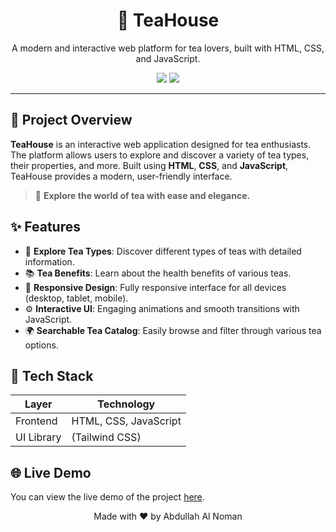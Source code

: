 <h1 align="center">🍵 TeaHouse</h1>
<p align="center">
  A modern and interactive web platform for tea lovers, built with HTML, CSS, and JavaScript.
</p>

<p align="center">
  <img src="https://img.shields.io/badge/Status-Active-success?style=flat-square"/>
  <img src="https://img.shields.io/badge/Frontend-HTML%20%7C%20CSS%20%7C%20JavaScript-informational?style=flat-square"/>
</p>

---

## 📌 Project Overview

**TeaHouse** is an interactive web application designed for tea enthusiasts. The platform allows users to explore and discover a variety of tea types, their properties, and more. Built using **HTML**, **CSS**, and **JavaScript**, TeaHouse provides a modern, user-friendly interface.

> 🌿 **Explore the world of tea with ease and elegance.**


## ✨ Features

- 🍵 **Explore Tea Types**: Discover different types of teas with detailed information.
- 📚 **Tea Benefits**: Learn about the health benefits of various teas.
- 🎨 **Responsive Design**: Fully responsive interface for all devices (desktop, tablet, mobile).
- ⚙️ **Interactive UI**: Engaging animations and smooth transitions with JavaScript.
- 🌍 **Searchable Tea Catalog**: Easily browse and filter through various tea options.


## 🧰 Tech Stack

| Layer       | Technology                      |
|-------------|----------------------------------|
| Frontend    | HTML, CSS, JavaScript            |
| UI Library  | (Tailwind CSS) |


## 🌐 Live Demo

You can view the live demo of the project [here](https://lnkd.in/diMkkkXg).

<p align="center">
  Made with ❤️ by Abdullah Al Noman
</p>
